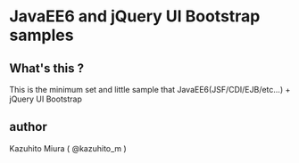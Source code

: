 # JavaEE6 and jQuery UI Bootstrap samples

## What's this ?

This is the minimum set and little sample that JavaEE6(JSF/CDI/EJB/etc...) + jQuery UI Bootstrap

## author

Kazuhito Miura ( @kazuhito_m )
